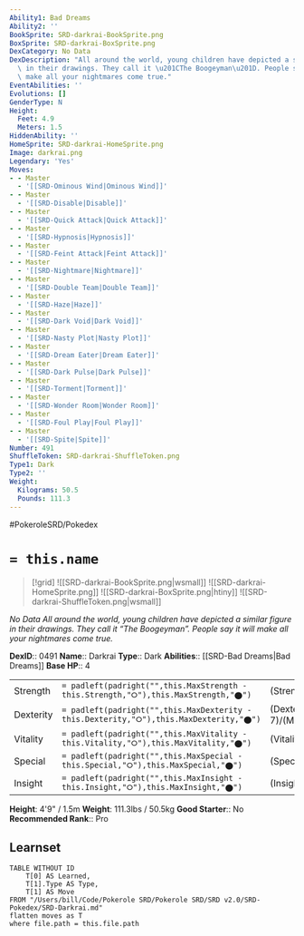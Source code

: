 ```yaml
---
Ability1: Bad Dreams
Ability2: ''
BookSprite: SRD-darkrai-BookSprite.png
BoxSprite: SRD-darkrai-BoxSprite.png
DexCategory: No Data
DexDescription: "All around the world, young children have depicted a similar figure\
  \ in their drawings. They call it \u201CThe Boogeyman\u201D. People say it will\
  \ make all your nightmares come true."
EventAbilities: ''
Evolutions: []
GenderType: N
Height:
  Feet: 4.9
  Meters: 1.5
HiddenAbility: ''
HomeSprite: SRD-darkrai-HomeSprite.png
Image: darkrai.png
Legendary: 'Yes'
Moves:
- - Master
  - '[[SRD-Ominous Wind|Ominous Wind]]'
- - Master
  - '[[SRD-Disable|Disable]]'
- - Master
  - '[[SRD-Quick Attack|Quick Attack]]'
- - Master
  - '[[SRD-Hypnosis|Hypnosis]]'
- - Master
  - '[[SRD-Feint Attack|Feint Attack]]'
- - Master
  - '[[SRD-Nightmare|Nightmare]]'
- - Master
  - '[[SRD-Double Team|Double Team]]'
- - Master
  - '[[SRD-Haze|Haze]]'
- - Master
  - '[[SRD-Dark Void|Dark Void]]'
- - Master
  - '[[SRD-Nasty Plot|Nasty Plot]]'
- - Master
  - '[[SRD-Dream Eater|Dream Eater]]'
- - Master
  - '[[SRD-Dark Pulse|Dark Pulse]]'
- - Master
  - '[[SRD-Torment|Torment]]'
- - Master
  - '[[SRD-Wonder Room|Wonder Room]]'
- - Master
  - '[[SRD-Foul Play|Foul Play]]'
- - Master
  - '[[SRD-Spite|Spite]]'
Number: 491
ShuffleToken: SRD-darkrai-ShuffleToken.png
Type1: Dark
Type2: ''
Weight:
  Kilograms: 50.5
  Pounds: 111.3
---
```


#PokeroleSRD/Pokedex

# `= this.name`

> [!grid]
> ![[SRD-darkrai-BookSprite.png|wsmall]]
> ![[SRD-darkrai-HomeSprite.png]]
> ![[SRD-darkrai-BoxSprite.png|htiny]]
> ![[SRD-darkrai-ShuffleToken.png|wsmall]]


*No Data*
*All around the world, young children have depicted a similar figure in their drawings. They call it “The Boogeyman”. People say it will make all your nightmares come true.*

**DexID**:: 0491
**Name**:: Darkrai
**Type**:: Dark
**Abilities**:: [[SRD-Bad Dreams|Bad Dreams]]
**Base HP**:: 4

|           |                                                                                        |                                          |
| --------- | -------------------------------------------------------------------------------------- | ---------------------------------------- |
| Strength  | `= padleft(padright("",this.MaxStrength - this.Strength,"⭘"),this.MaxStrength,"⬤")`    | (Strength::5)/(MaxStrength::5)   |
| Dexterity | `= padleft(padright("",this.MaxDexterity - this.Dexterity,"⭘"),this.MaxDexterity,"⬤")` | (Dexterity:: 7)/(MaxDexterity::7) |
| Vitality  | `= padleft(padright("",this.MaxVitality - this.Vitality,"⭘"),this.MaxVitality,"⬤")`    | (Vitality::5)/(MaxVitality::5)   |
| Special   | `= padleft(padright("",this.MaxSpecial - this.Special,"⭘"),this.MaxSpecial,"⬤")`       | (Special::7)/(MaxSpecial::7)     |
| Insight   | `= padleft(padright("",this.MaxInsight - this.Insight,"⭘"),this.MaxInsight,"⬤")`       | (Insight::5)/(MaxInsight::5)     |

**Height**: 4'9" / 1.5m
**Weight**: 111.3lbs / 50.5kg
**Good Starter**:: No
**Recommended Rank**:: Pro

## Learnset

```dataview
TABLE WITHOUT ID
    T[0] AS Learned,
    T[1].Type AS Type,
    T[1] AS Move
FROM "/Users/bill/Code/Pokerole SRD/Pokerole SRD/SRD v2.0/SRD-Pokedex/SRD-Darkrai.md"
flatten moves as T
where file.path = this.file.path
```
